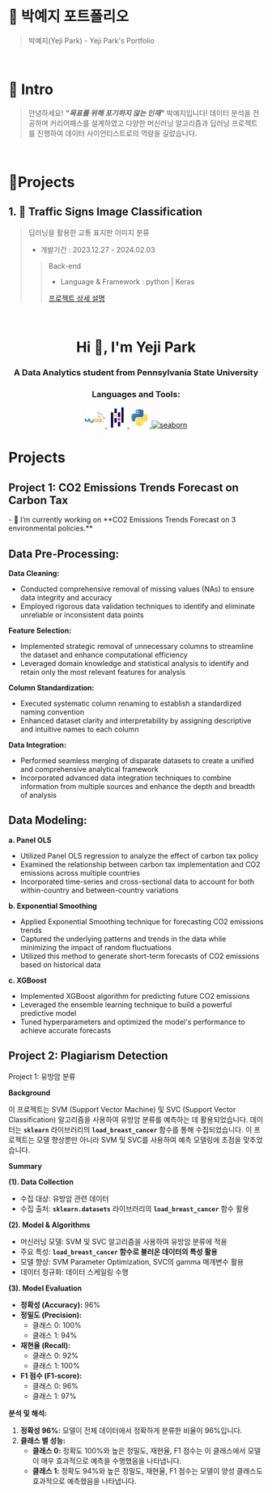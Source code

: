 # 📜 박예지 포트폴리오

> 박예지(Yeji Park) - Yeji Park's Portfolio

<br />


# 👋 Intro

> 안녕하세요! ***"목표를 위해 포기하지 않는 인재"*** 박예지입니다!
> 데이터 분석을 전공하며 커리어패스를 설계하였고
> 다양한 머신러닝 알고리즘과 딥러닝 프로젝트를 진행하여 데이터 사이언티스트로의 역량을 길렀습니다. 

<br />

# 📝Projects


## 1. 🚦 Traffic Signs Image Classification

> 딥러닝을 활용한 교통 표지판 이미지 분류 
>
> - 개발기간 : 2023.12.27 - 2024.02.03
>
>> Back-end
>> - Language & Framework : python | Keras 
>> 
>> [프로젝트 상세 설명](https://github.com/kimphysicsman/MyLittelTrip_backend)  
<br />

<h1 align="center">Hi 👋, I'm Yeji Park</h1>
<h3 align="center">A Data Analytics student from Pennsylvania State University</h3>
<h3 align="center">Languages and Tools:</h3>
<p align="center"> <a href="https://www.mysql.com/" target="_blank" rel="noreferrer"> <img src="https://raw.githubusercontent.com/devicons/devicon/master/icons/mysql/mysql-original-wordmark.svg" alt="mysql" width="40" height="40"/> </a> <a href="https://pandas.pydata.org/" target="_blank" rel="noreferrer"> <img src="https://raw.githubusercontent.com/devicons/devicon/2ae2a900d2f041da66e950e4d48052658d850630/icons/pandas/pandas-original.svg" alt="pandas" width="40" height="40"/> </a> <a href="https://www.python.org" target="_blank" rel="noreferrer"> <img src="https://raw.githubusercontent.com/devicons/devicon/master/icons/python/python-original.svg" alt="python" width="40" height="40"/> </a> <a href="https://seaborn.pydata.org/" target="_blank" rel="noreferrer"> <img src="https://seaborn.pydata.org/_images/logo-mark-lightbg.svg" alt="seaborn" width="40" height="40"/> </a> </p>


<h1 align="left">Projects</h1>

<h2 align="left"> Project 1: CO2 Emissions Trends Forecast on Carbon Tax</h2>
- 🔭 I’m currently working on **CO2 Emissions Trends Forecast on 3 environmental policies.**


<h2>Data Pre-Processing:</h2>

<strong>Data Cleaning:</strong>
- Conducted comprehensive removal of missing values (NAs) to ensure data integrity and accuracy
- Employed rigorous data validation techniques to identify and eliminate unreliable or inconsistent data points

<strong>Feature Selection:</strong>
- Implemented strategic removal of unnecessary columns to streamline the dataset and enhance computational efficiency
- Leveraged domain knowledge and statistical analysis to identify and retain only the most relevant features for analysis

<strong>Column Standardization:</strong>
- Executed systematic column renaming to establish a standardized naming convention
- Enhanced dataset clarity and interpretability by assigning descriptive and intuitive names to each column

<strong>Data Integration:</strong>
- Performed seamless merging of disparate datasets to create a unified and comprehensive analytical framework
- Incorporated advanced data integration techniques to combine information from multiple sources and enhance the depth and breadth of analysis

<h2>Data Modeling:</h2>

<strong>a. Panel OLS</strong>
- Utilized Panel OLS regression to analyze the effect of carbon tax policy
- Examined the relationship between carbon tax implementation and CO2 emissions across multiple countries
- Incorporated time-series and cross-sectional data to account for both within-country and between-country variations

<strong>b. Exponential Smoothing</strong>
- Applied Exponential Smoothing technique for forecasting CO2 emissions trends
- Captured the underlying patterns and trends in the data while minimizing the impact of random fluctuations
- Utilized this method to generate short-term forecasts of CO2 emissions based on historical data

<strong>c. XGBoost</strong>
- Implemented XGBoost algorithm for predicting future CO2 emissions
- Leveraged the ensemble learning technique to build a powerful predictive model
- Tuned hyperparameters and optimized the model's performance to achieve accurate forecasts

<h2 align="left"> Project 2: Plagiarism Detection</h2>

Project 1: 유방암 분류 

**Background** 

이 프로젝트는 SVM (Support Vector Machine) 및 SVC (Support Vector Classification) 알고리즘을 사용하여 유방암 분류를 예측하는 데 활용되었습니다. 데이터는 **`sklearn`** 라이브러리의 **`load_breast_cancer`** 함수를 통해 수집되었습니다. 이 프로젝트는 모델 향상뿐만 아니라 SVM 및 SVC를 사용하여 예측 모델링에 초점을 맞추었습니다.

**Summary**

**(1). Data Collection**

- 수집 대상: 유방암 관련 데이터
- 수집 출처: **`sklearn.datasets`** 라이브러리의 **`load_breast_cancer`** 함수 활용

**(2). Model & Algorithms**

- 머신러닝 모델: SVM 및 SVC 알고리즘을 사용하여 유방암 분류에 적용
- 주요 특성: **`load_breast_cancer` 함수로 불러온 데이터의 특성 활용**
- 모델 향상: SVM Parameter Optimization, SVC의 gamma 매개변수 활용
- 데이터 정규화: 데이터 스케일링 수행

**(3). Model Evaluation**
- **정확성 (Accuracy):** 96%
- **정밀도 (Precision):**
    - 클래스 0: 100%
    - 클래스 1: 94%
- **재현율 (Recall):**
    - 클래스 0: 92%
    - 클래스 1: 100%
- **F1 점수 (F1-score):**
    - 클래스 0: 96%
    - 클래스 1: 97%

**분석 및 해석:**

1. **정확성 96%:** 모델이 전체 데이터에서 정확하게 분류한 비율이 96%입니다. 
2. **클래스 별 성능:**
    - **클래스 0:** 정확도 100%와 높은 정밀도, 재현율, F1 점수는 이 클래스에서 모델이 매우 효과적으로 예측을 수행했음을 나타냅니다.
    - **클래스 1:** 정확도 94%와 높은 정밀도, 재현율, F1 점수는 모델이 양성 클래스도 효과적으로 예측했음을 나타냅니다.
